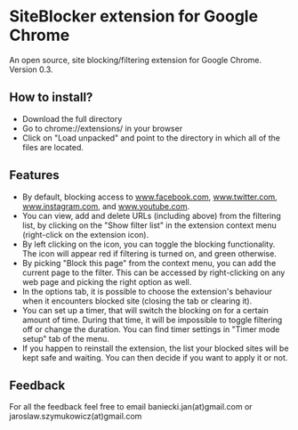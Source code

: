 # SiteBlocker extension for Google Chrome
An open source, site blocking/filtering extension for Google Chrome. Version 0.3.

## How to install?
- Download the full directory
- Go to chrome://extensions/ in your browser
- Click on "Load unpacked" and point to the directory in which all of the files are located.

## Features
- By default, blocking access to www.facebook.com, www.twitter.com, www.instagram.com, and www.youtube.com.
- You can view, add and delete URLs (including above) from the filtering list, by clicking on the "Show filter list" in the extension context menu (right-click on the extension icon).
- By left clicking on the icon, you can toggle the blocking functionality. The icon will appear red if filtering is turned on, and green otherwise.
- By picking "Block this page" from the context menu, you can add the current page to the filter. This can be accessed by right-clicking on any web page and picking the right option as well.
- In the options tab, it is possible to choose the extension's behaviour when it encounters blocked site (closing the tab or clearing it).
- You can set up a timer, that will switch the blocking on for a certain amount of time. During that time, it will be impossible to toggle filtering off or change the duration. You can find timer settings in "Timer mode setup" tab of the menu.
- If you happen to reinstall the extension, the list your blocked sites will be kept safe and waiting. You can then decide if you want to apply it or not.

## Feedback
For all the feedback feel free to email baniecki.jan(at)gmail.com or jaroslaw.szymukowicz(at)gmail.com